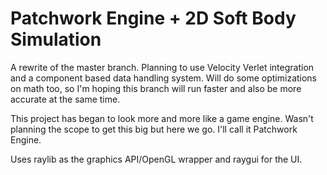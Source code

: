 # Patchwork Engine + 2D Soft Body Simulation
A rewrite of the master branch. Planning to use Velocity Verlet integration and a component based data handling system. Will do some optimizations on math too, so I'm hoping this branch will run faster and also be more accurate at the same time.

This project has began to look more and more like a game engine. Wasn't planning the scope to get this big but here we go. I'll call it Patchwork Engine.

Uses raylib as the graphics API/OpenGL wrapper and raygui for the UI.
